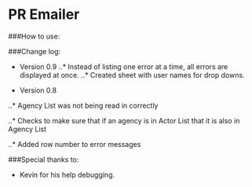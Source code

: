PR Emailer
===========

###How to use:

###Change log:

* Version 0.9
..* Instead of listing one error at a time, all errors are displayed at once.
..* Created sheet with user names for drop downs.

* Version 0.8

..* Agency List was not being read in correctly

..* Checks to make sure that if an agency is in Actor List that it is also in Agency List

..* Added row number to error messages

###Special thanks to:
* Kevin for his help debugging.
